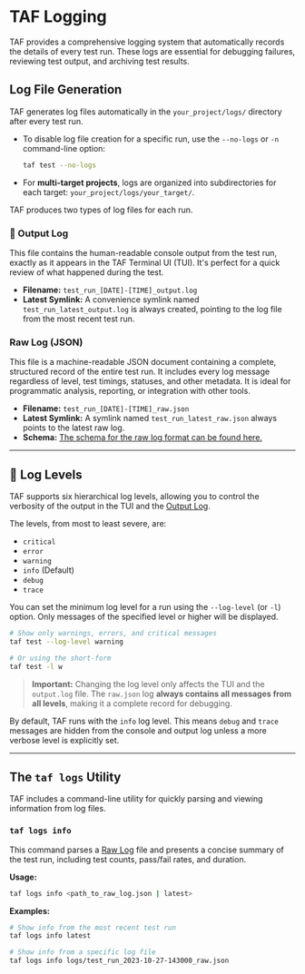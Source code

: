 # TAF Logging

TAF provides a comprehensive logging system that automatically records the details of every test run. These logs are essential for debugging failures, reviewing test output, and archiving test results.

## Log File Generation

TAF generates log files automatically in the `your_project/logs/` directory after every test run.

*   To disable log file creation for a specific run, use the `--no-logs` or `-n` command-line option:
    ```bash
    taf test --no-logs
    ```
*   For **multi-target projects**, logs are organized into subdirectories for each target: `your_project/logs/your_target/`.

TAF produces two types of log files for each run.

### 📝 Output Log

This file contains the human-readable console output from the test run, exactly as it appears in the TAF Terminal UI (TUI). It's perfect for a quick review of what happened during the test.

*   **Filename:** `test_run_[DATE]-[TIME]_output.log`
*   **Latest Symlink:** A convenience symlink named `test_run_latest_output.log` is always created, pointing to the log file from the most recent test run.

### Raw Log (JSON)

This file is a machine-readable JSON document containing a complete, structured record of the entire test run. It includes every log message regardless of level, test timings, statuses, and other metadata. It is ideal for programmatic analysis, reporting, or integration with other tools.

*   **Filename:** `test_run_[DATE]-[TIME]_raw.json`
*   **Latest Symlink:** A symlink named `test_run_latest_raw.json` always points to the latest raw log.
*   **Schema:** <!-- TODO --> [The schema for the raw log format can be found here.]()

---

## 📶 Log Levels

TAF supports six hierarchical log levels, allowing you to control the verbosity of the output in the TUI and the [Output Log](#-output-log).

The levels, from most to least severe, are:
*   `critical`
*   `error`
*   `warning`
*   `info` (Default)
*   `debug`
*   `trace`

You can set the minimum log level for a run using the `--log-level` (or `-l`) option. Only messages of the specified level or higher will be displayed.

```bash
# Show only warnings, errors, and critical messages
taf test --log-level warning

# Or using the short-form
taf test -l w
```

> **Important:** Changing the log level only affects the TUI and the `output.log` file. The `raw.json` log **always contains all messages from all levels**, making it a complete record for debugging.

By default, TAF runs with the `info` log level. This means `debug` and `trace` messages are hidden from the console and output log unless a more verbose level is explicitly set.

---

## The `taf logs` Utility

TAF includes a command-line utility for quickly parsing and viewing information from log files.

### `taf logs info`

This command parses a [Raw Log](#-raw-log-json) file and presents a concise summary of the test run, including test counts, pass/fail rates, and duration.

**Usage:**

```bash
taf logs info <path_to_raw_log.json | latest>
```

**Examples:**

```bash
# Show info from the most recent test run
taf logs info latest

# Show info from a specific log file
taf logs info logs/test_run_2023-10-27-143000_raw.json
```
